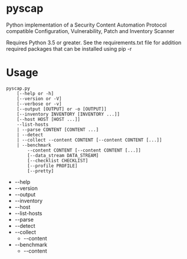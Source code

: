 # pyscap
Python implementation of a Security Content Automation Protocol compatible Configuration, Vulnerability, Patch and Inventory Scanner

Requires Python 3.5 or greater. See the requirements.txt file for addition required packages that can be installed using pip -r

Usage
=====

    pyscap.py
        [--help or -h]
        [--version or -V]
        [--verbose or -v]
        [--output [OUTPUT] or -o [OUTPUT]]
        [--inventory INVENTORY [INVENTORY ...]]
        [--host HOST [HOST ...]]
        --list-hosts
        | --parse CONTENT [CONTENT ...]
        | --detect
        | --collect --content CONTENT [--content CONTENT [...]]
        | --benchmark
            --content CONTENT [--content CONTENT [...]]
            [--data_stream DATA_STREAM]
            [--checklist CHECKLIST]
            [--profile PROFILE]
            [--pretty]

* --help
* --version
* --output
* --inventory
* --host
* --list-hosts
* --parse
* --detect
* --collect
    * --content
* --benchmark
    * --content
